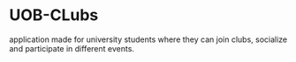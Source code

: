 # UOB-CLubs
application made for university students where they can join clubs, socialize and participate in different events.
